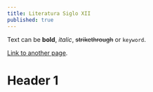 ```yaml
---
title: Literatura Siglo XII
published: true
---
```


Text can be **bold**, _italic_, ~~strikethrough~~ or `keyword`.

[Link to another page](another-page).

# [](#header-1)Header 1
